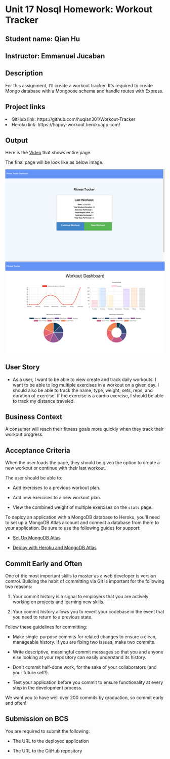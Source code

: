 # Unit 17 Nosql Homework: Workout Tracker

## Student name: Qian Hu
## Instructor: Emmanuel Jucaban
## Description
For this assignment, I'll create a workout tracker. It's required to create Mongo database with a Mongoose schema and handle routes with Express.

## Project links
<li>GitHub link: https://github.com/huqian301/Workout-Tracker<br/></li>
<li>Heroku link: https://happy-workout.herokuapp.com/</li>

## Output 
Here is the [Video](https://drive.google.com/file/d/1NM90FAbdNiVJnajCMXoWW2ENfatX-7GD/view?usp=sharing) that shows entire page.<br>

The final page will be look like as below image.

![html screenshot](./img/fitness.png) 
![html screenshot](./img/fitness-dashboard.png) 


## User Story

* As a user, I want to be able to view create and track daily workouts. I want to be able to log multiple exercises in a workout on a given day. I should also be able to track the name, type, weight, sets, reps, and duration of exercise. If the exercise is a cardio exercise, I should be able to track my distance traveled.

## Business Context

A consumer will reach their fitness goals more quickly when they track their workout progress.

## Acceptance Criteria

When the user loads the page, they should be given the option to create a new workout or continue with their last workout.

The user should be able to:

  * Add exercises to a previous workout plan.

  * Add new exercises to a new workout plan.

  * View the combined weight of multiple exercises on the `stats` page.

To deploy an application with a MongoDB database to Heroku, you'll need to set up a MongoDB Atlas account and connect a database from there to your application. Be sure to use the following guides for support:

  * [Set Up MongoDB Atlas](../04-Important/MongoAtlas-Setup.md)

  * [Deploy with Heroku and MongoDB Atlas](../04-Important/MongoAtlas-Deploy.md)

## Commit Early and Often

One of the most important skills to master as a web developer is version control. Building the habit of committing via Git is important for the following two reasons:

1. Your commit history is a signal to employers that you are actively working on projects and learning new skills.

2. Your commit history allows you to revert your codebase in the event that you need to return to a previous state.

Follow these guidelines for committing:

* Make single-purpose commits for related changes to ensure a clean, manageable history. If you are fixing two issues, make two commits.

* Write descriptive, meaningful commit messages so that you and anyone else looking at your repository can easily understand its history.

* Don't commit half-done work, for the sake of your collaborators (and your future self!).

* Test your application before you commit to ensure functionality at every step in the development process.

We want you to have well over 200 commits by graduation, so commit early and often!

## Submission on BCS

You are required to submit the following:

* The URL to the deployed application

* The URL to the GitHub repository
